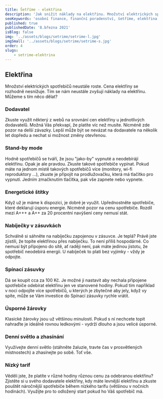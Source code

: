 ```yaml
---
title: Šetříme - elektřina
description: 'Jak snižit náklady na elektřinu. Množství elektrických spotřebičů neustále roste. Cena elektřiny se rozhodně nesnižuje. Tím se nám neustále zvyšují náklady na elektřinu. Můžeme s tím něco dělat?'
seoKeywords: 'osobní finance, finanční poradenství, šetříme, elektřina'
published: true
publishedDate: '8.března 2021'
isBlog: false
img: '../assets/blogs/setrime/setrime-l.jpg'
imgSmall: '../assets/blogs/setrime/setrime-s.jpg'
order: 4
slugs:
    - setrime-elektrina
---
```

## Elektřina
Množství elektrických spotřebičů neustále roste. Cena elektřiny se rozhodně nesnižuje. Tím se nám neustále zvyšují náklady na elektřinu. Můžeme s tím něco dělat?

### Dodavatel
Zkuste využít některý z webů na srovnání cen elektřiny u jednotlivých dodavatelů. Možná Vás překvapí, že platíte víc než musíte. Nicméně zde pozor na delší závazky. Lepší může být se nevázat na dodavatele na několik let dopředu a nechat si možnost změny otevřenou.

### Stand-by mode
Hodně spotřebičů se tváří, že jsou "jako-by" vypnuté a neodebírájí elektřinu. Opak je ale pravdou. Zkuste takové spotřebiče vypínat. Pokud máte na jednom místě takových spotřebičů více (monitory, wi-fi reproduktory ...), zkuste je připojit na prodlužovačku, která má tlačítko pro vypnutí. Jedním zmačknutím tlačítka, pak vše zapnete nebo vypnete.

### Energetické štítky
Když už je máme k dispozici, je dobré je využít. Upřednostněte spotřebiče, které deklarují úsporu energie. Nicméně pozor na cenu spotřebiče. Rozdíl mezi A+++ a A++ za 20 procentní navýšení ceny nemusí stát.

### Nabíječky v zásuvkách
Schválně si sáhněte na nabíječku zapojenou v zásuvce. Je teplá? Právě jste zjistili, že topíte elektřinou přes nabíječku. To není příliš hospodárné. Co nemusí být připojeno do sítě, ať raději není, pak máte jedinou jistotu, že spotřebič neodebírá energii. U nabíječek to platí bez vyjímky - vždy je odpojte.

### Spínací zásuvky
Dá se koupit cca za 100 Kč. Je možné ji nastavit aby nechala připojene spotřebiče odebírat elektřinu jen ve stanovené hodiny. Pokud tím například v noci odpojíte více spotřebičů, u kterých je zbytečné aby jely, když vy spíte, může se Vám investice do Spínací zásuvky rychle vrátit.

### Úsporné žárovky
Klasické žárovky jsou už většinou minulostí. Pokud s ní nechcete topit nahraďte je ideálně rovnou ledkovými - vydrží dlouho a jsou velicé úsporné.

### Denní světlo a zhasínání
Využívejte denní světlo (stáhněte žaluzie, travte čas v prosvětlených místnostech) a zhasínejte po sobě. Toť vše.

### Nízký tarif
Věděli jste, že platíte v různé hodiny různou cenu za odebranou elektřinu? Zjistěte si u svého dodavatele elektřiny, kdy máte levnější elektřinu a zkuste pouštět náročnější spotřebiče během nízkého tarifu (většinou v nočních hodinách). Využijte pro to odložený start pokud ho Váš spotřebič má.

